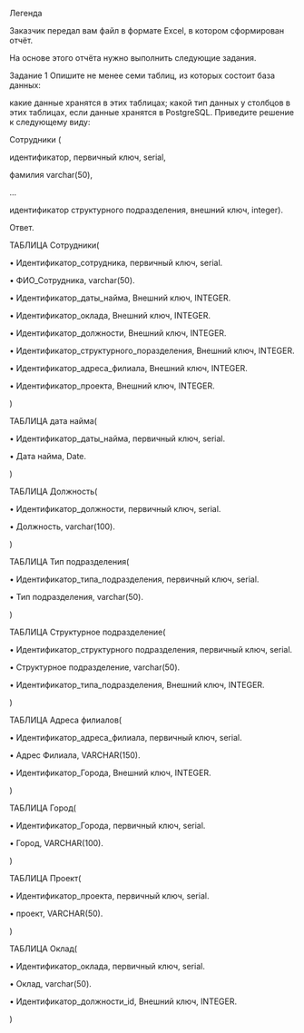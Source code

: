 Легенда

Заказчик передал вам файл в формате Excel, в котором сформирован отчёт.

На основе этого отчёта нужно выполнить следующие задания.

Задание 1
Опишите не менее семи таблиц, из которых состоит база данных:

какие данные хранятся в этих таблицах;
какой тип данных у столбцов в этих таблицах, если данные хранятся в PostgreSQL.
Приведите решение к следующему виду:

Сотрудники (

идентификатор, первичный ключ, serial,

фамилия varchar(50),

...

идентификатор структурного подразделения, внешний ключ, integer).


Ответ.

ТАБЛИЦА Сотрудники(

•	Идентификатор_сотрудника, первичный ключ, serial.

•	ФИО_Сотрудника, varchar(50).

•	Идентификатор_даты_найма, Внешний ключ, INTEGER.

•	Идентификатор_оклада, Внешний ключ, INTEGER.

•	Идентификатор_должности, Внешний ключ, INTEGER.

•	Идентификатор_структурного_поразделения, Внешний ключ, INTEGER.

•	Идентификатор_адреса_филиала, Внешний ключ, INTEGER.

•	Идентификатор_проекта, Внешний ключ, INTEGER.

)


ТАБЛИЦА дата найма(

•	Идентификатор_даты_найма, первичный ключ, serial.

•	Дата найма, Date.

)


ТАБЛИЦА Должность(

•	Идентификатор_должности, первичный ключ, serial.

•	Должность, varchar(100).

)


ТАБЛИЦА Тип подразделения(

•	Идентификатор_типа_подразделения, первичный ключ, serial.

•	Тип подразделения, varchar(50).

)


ТАБЛИЦА Структурное подразделение(

•	Идентификатор_структурного подразделения, первичный ключ, serial.

•	Структурное подразделение, varchar(50).

•	Идентификатор_типа_подразделения, Внешний ключ, INTEGER.

)


ТАБЛИЦА Адреса филиалов(

•	Идентификатор_адреса_филиала, первичный ключ, serial.

•	Адрес Филиала, VARCHAR(150).

•	Идентификатор_Города, Внешний ключ, INTEGER.

)


ТАБЛИЦА Город(

• Идентификатор_Города, первичный ключ, serial.

•	Город, VARCHAR(100).

)


ТАБЛИЦА Проект(

•	Идентификатор_проекта, первичный ключ, serial.

•	проект, VARCHAR(50).

)


ТАБЛИЦА Оклад(

•	Идентификатор_оклада, первичный ключ, serial.

•	Оклад, varchar(50). 

•	Идентификатор_должности_id, Внешний ключ, INTEGER.

)


